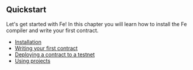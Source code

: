 ## Quickstart

Let's get started with Fe! In this chapter you will learn how to install the Fe compiler and write your first contract.

* [Installation](installation.md)
* [Writing your first contract](first_contract.md)
* [Deploying a contract to a testnet](deploy_contract.md)
* [Using projects](projects.md)
